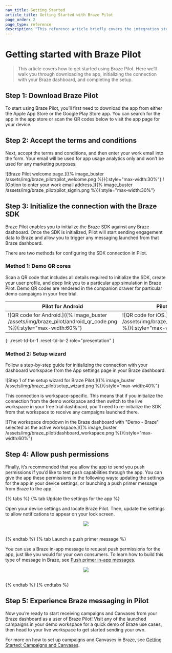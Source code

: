 ```yaml
---
nav_title: Getting Started
article_title: Getting Started with Braze Pilot
page_order: 2
page_type: reference
description: "This reference article briefly covers the integration steps required from your engineers or developers."
---
```


# Getting started with Braze Pilot

> This article covers how to get started using Braze Pilot. Here we’ll walk you through downloading the app, initializing the connection with your Braze dashboard, and completing the setup.

## Step 1: Download Braze Pilot

To start using Braze Pilot, you’ll first need to download the app from either the Apple App Store or the Google Play Store app. You can search for the app in the app store or scan the QR codes below to visit the app page for your device.

## Step 2: Accept the terms and conditions

Next, accept the terms and conditions, and then enter your work email into the form. Your email will be used for app usage analytics only and won’t be used for any marketing purposes.

![Braze Pilot welcome page.]({% image_buster /assets/img/braze_pilot/pilot_welcome.png %}){:style="max-width:30%"} ![Option to enter your work email address.]({% image_buster /assets/img/braze_pilot/pilot_signin.png %}){:style="max-width:30%"}

## Step 3: Initialize the connection with the Braze SDK

Braze Pilot enables you to initialize the Braze SDK against any Braze dashboard. Once the SDK is initialized, Pilot will start sending engagement data to Braze and allow you to trigger any messaging launched from that Braze dashboard.

There are two methods for configuring the SDK connection in Pilot.

### Method 1: Demo QR cores

Scan a QR code that includes all details required to initialize the SDK, create your user profile, and deep link you to a particular app simulation in Braze Pilot. Demo QR codes are rendered in the companion drawer for particular demo campaigns in your free trial.

| Pilot for Android | Pilot for iOS |
| --- | --- |
| ![QR code for Android.]({% image_buster /assets/img/braze_pilot/android_qr_code.png %}){:style="max-width:60%"} | ![QR code for iOS.]({% image_buster /assets/img/braze_pilot/ios_qr_code.png %}){:style="max-width:60%"} |
{: .reset-td-br-1 .reset-td-br-2 role="presentation" }

### Method 2: Setup wizard

Follow a step-by-step guide for initializing the connection with your dashboard workspace from the App settings page in your Braze dashboard.

![Step 1 of the setup wizard for Braze Pilot.]({% image_buster /assets/img/braze_pilot/setup_wizard.png %}){:style="max-width:40%"}

This connection is workspace-specific. This means that if you initialize the connection from the demo workspace and then switch to the live workspace in your free trial dashboard, you’ll need to re-initialize the SDK from that workspace to receive any campaigns launched there.

![The workspace dropdown in the Braze dashboard with "Demo - Braze" selected as the active workspace.]({% image_buster /assets/img/braze_pilot/dashboard_workspace.png %}){:style="max-width:60%"}

## Step 4: Allow push permissions

Finally, it’s recommended that you allow the app to send you push permissions if you’d like to test push capabilities through the app. You can give the app these permissions in the following ways: updating the settings for the app in your device settings, or launching a push primer message from Braze to the app.

{% tabs %}
{% tab Update the settings for the app %}

Open your device settings and locate Braze Pilot. Then, update the settings to allow notifications to appear on your lock screen.

<style>
  .imgDiv {
      text-align: center;
    }
</style>

<div class="imgDiv">
<img src="{% image_buster /assets/img/braze_pilot/device_settings.png %}" style="max-width:40%">
</div>
<br>

{% endtab %}
{% tab Launch a push primer message %}

You can use a Braze in-app message to request push permissions for the app, just like you would for your own consumers. To learn how to build this type of message in Braze, see [Push primer in-app messages]({{site.baseurl}}/user_guide/message_building_by_channel/push/best_practices/push_primer_messages#push-primer-in-app-messages).

<div class="imgDiv">
<img src="{% image_buster /assets/img/braze_pilot/push_primer1.png %}" style="max-width:40%">
</div>
<br>

{% endtab %}
{% endtabs %}

## Step 5: Experience Braze messaging in Pilot

Now you’re ready to start receiving campaigns and Canvases from your Braze dashboard as a user of Braze Pilot! Visit any of the launched campaigns in your demo workspace for a quick demo of Braze use cases, then head to your live workspace to get started sending your own.

For more on how to set up campaigns and Canvases in Braze, see [Getting Started: Campaigns and Canvases]({{site.baseurl}}/user_guide/getting_started/campaigns_canvases).